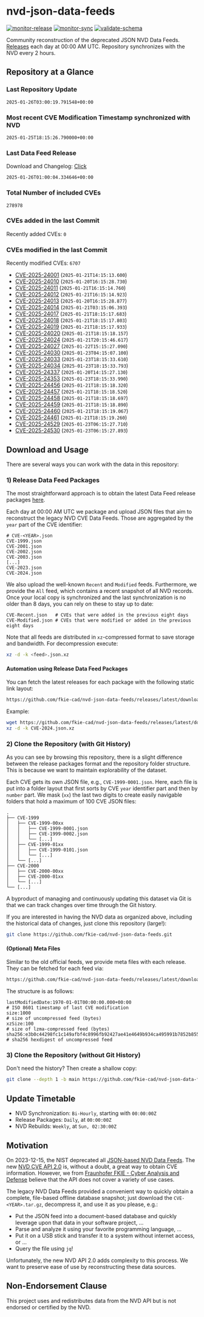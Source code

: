 # nvd-json-data-feeds

[![monitor-release](https://github.com/fkie-cad/nvd-json-data-feeds/actions/workflows/monitor_release.yml/badge.svg)](https://github.com/fkie-cad/nvd-json-data-feeds/actions/workflows/monitor_release.yml)
[![monitor-sync](https://github.com/fkie-cad/nvd-json-data-feeds/actions/workflows/monitor_sync.yml/badge.svg)](https://github.com/fkie-cad/nvd-json-data-feeds/actions/workflows/monitor_sync.yml)
[![validate-schema](https://github.com/fkie-cad/nvd-json-data-feeds/actions/workflows/validate_schema.yml/badge.svg)](https://github.com/fkie-cad/nvd-json-data-feeds/actions/workflows/validate_schema.yml)

Community reconstruction of the deprecated JSON NVD Data Feeds.
[Releases](https://github.com/fkie-cad/nvd-json-data-feeds/releases/latest) each day at 00:00 AM UTC.
Repository synchronizes with the NVD every 2 hours.

## Repository at a Glance

### Last Repository Update

```plain
2025-01-26T03:00:19.791548+00:00
```

### Most recent CVE Modification Timestamp synchronized with NVD

```plain
2025-01-25T18:15:26.790000+00:00
```

### Last Data Feed Release

Download and Changelog: [Click](https://github.com/fkie-cad/nvd-json-data-feeds/releases/latest)

```plain
2025-01-26T01:00:04.334646+00:00
```

### Total Number of included CVEs

```plain
278978
```

### CVEs added in the last Commit

Recently added CVEs: `0`



### CVEs modified in the last Commit

Recently modified CVEs: `6707`

- [CVE-2025-24001](CVE-2025/CVE-2025-240xx/CVE-2025-24001.json) (`2025-01-21T14:15:13.600`)
- [CVE-2025-24010](CVE-2025/CVE-2025-240xx/CVE-2025-24010.json) (`2025-01-20T16:15:28.730`)
- [CVE-2025-24011](CVE-2025/CVE-2025-240xx/CVE-2025-24011.json) (`2025-01-21T16:15:14.760`)
- [CVE-2025-24012](CVE-2025/CVE-2025-240xx/CVE-2025-24012.json) (`2025-01-21T16:15:14.923`)
- [CVE-2025-24013](CVE-2025/CVE-2025-240xx/CVE-2025-24013.json) (`2025-01-20T16:15:28.877`)
- [CVE-2025-24014](CVE-2025/CVE-2025-240xx/CVE-2025-24014.json) (`2025-01-21T03:15:06.393`)
- [CVE-2025-24017](CVE-2025/CVE-2025-240xx/CVE-2025-24017.json) (`2025-01-21T18:15:17.683`)
- [CVE-2025-24018](CVE-2025/CVE-2025-240xx/CVE-2025-24018.json) (`2025-01-21T18:15:17.803`)
- [CVE-2025-24019](CVE-2025/CVE-2025-240xx/CVE-2025-24019.json) (`2025-01-21T18:15:17.933`)
- [CVE-2025-24020](CVE-2025/CVE-2025-240xx/CVE-2025-24020.json) (`2025-01-21T18:15:18.157`)
- [CVE-2025-24024](CVE-2025/CVE-2025-240xx/CVE-2025-24024.json) (`2025-01-21T20:15:46.617`)
- [CVE-2025-24027](CVE-2025/CVE-2025-240xx/CVE-2025-24027.json) (`2025-01-22T15:15:27.090`)
- [CVE-2025-24030](CVE-2025/CVE-2025-240xx/CVE-2025-24030.json) (`2025-01-23T04:15:07.100`)
- [CVE-2025-24033](CVE-2025/CVE-2025-240xx/CVE-2025-24033.json) (`2025-01-23T18:15:33.610`)
- [CVE-2025-24034](CVE-2025/CVE-2025-240xx/CVE-2025-24034.json) (`2025-01-23T18:15:33.793`)
- [CVE-2025-24337](CVE-2025/CVE-2025-243xx/CVE-2025-24337.json) (`2025-01-20T14:15:27.130`)
- [CVE-2025-24353](CVE-2025/CVE-2025-243xx/CVE-2025-24353.json) (`2025-01-23T18:15:33.990`)
- [CVE-2025-24456](CVE-2025/CVE-2025-244xx/CVE-2025-24456.json) (`2025-01-21T18:15:18.320`)
- [CVE-2025-24457](CVE-2025/CVE-2025-244xx/CVE-2025-24457.json) (`2025-01-21T18:15:18.520`)
- [CVE-2025-24458](CVE-2025/CVE-2025-244xx/CVE-2025-24458.json) (`2025-01-21T18:15:18.697`)
- [CVE-2025-24459](CVE-2025/CVE-2025-244xx/CVE-2025-24459.json) (`2025-01-21T18:15:18.890`)
- [CVE-2025-24460](CVE-2025/CVE-2025-244xx/CVE-2025-24460.json) (`2025-01-21T18:15:19.067`)
- [CVE-2025-24461](CVE-2025/CVE-2025-244xx/CVE-2025-24461.json) (`2025-01-21T18:15:19.260`)
- [CVE-2025-24529](CVE-2025/CVE-2025-245xx/CVE-2025-24529.json) (`2025-01-23T06:15:27.710`)
- [CVE-2025-24530](CVE-2025/CVE-2025-245xx/CVE-2025-24530.json) (`2025-01-23T06:15:27.893`)


## Download and Usage

There are several ways you can work with the data in this repository:

### 1) Release Data Feed Packages

The most straightforward approach is to obtain the latest Data Feed release packages [here](https://github.com/fkie-cad/nvd-json-data-feeds/releases/latest).

Each day at 00:00 AM UTC we package and upload JSON files that aim to reconstruct the legacy NVD CVE Data Feeds.
Those are aggregated by the `year` part of the CVE identifier:

```
# CVE-<YEAR>.json
CVE-1999.json
CVE-2001.json
CVE-2002.json
CVE-2003.json
[...]
CVE-2023.json
CVE-2024.json
```

We also upload the well-known `Recent` and `Modified` feeds.
Furthermore, we provide the `All` feed, which contains a recent snapshot of all NVD records.
Once your local copy is synchronized and the last synchronization is no older than 8 days, you can rely on these to stay up to date:

```plain
CVE-Recent.json   # CVEs that were added in the previous eight days
CVE-Modified.json # CVEs that were modified or added in the previous eight days
```

Note that all feeds are distributed in `xz`-compressed format to save storage and bandwidth.
For decompression execute:

```sh
xz -d -k <feed>.json.xz
```

#### Automation using Release Data Feed Packages

You can fetch the latest releases for each package with the following static link layout:

```sh
https://github.com/fkie-cad/nvd-json-data-feeds/releases/latest/download/CVE-<YEAR>.json.xz
```

Example:

```sh
wget https://github.com/fkie-cad/nvd-json-data-feeds/releases/latest/download/CVE-2024.json.xz
xz -d -k CVE-2024.json.xz
```

### 2) Clone the Repository (with Git History)

As you can see by browsing this repository, there is a slight difference between the release packages format and the repository folder structure.
This is because we want to maintain explorability of the dataset.

Each CVE gets its own JSON file, e.g., `CVE-1999-0001.json`.
Here, each file is put into a folder layout that first sorts by CVE `year` identifier part and then by `number` part.
We mask (`xx`) the last two digits to create easily navigable folders that hold a maximum of 100 CVE JSON files:

```plain
.
├── CVE-1999
│   ├── CVE-1999-00xx
│   │   ├── CVE-1999-0001.json
│   │   ├── CVE-1999-0002.json
│   │   └── [...]
│   ├── CVE-1999-01xx
│   │   ├── CVE-1999-0101.json
│   │   └── [...]
│   └── [...]
├── CVE-2000
│   ├── CVE-2000-00xx
│   ├── CVE-2000-01xx
│   └── [...]
└── [...]
```

A byproduct of managing and continuously updating this dataset via Git is that we can track changes over time through the Git history.

If you are interested in having the NVD data as organized above, including the historical data of changes, just clone this repository (large!):

```sh
git clone https://github.com/fkie-cad/nvd-json-data-feeds.git
```

#### (Optional) Meta Files

Similar to the old official feeds, we provide meta files with each release. They can be fetched for each feed via:

```sh
https://github.com/fkie-cad/nvd-json-data-feeds/releases/latest/download/CVE-<YEAR>.meta
```

The structure is as follows:

```plain
lastModifiedDate:1970-01-01T00:00:00.000+00:00                          # ISO 8601 timestamp of last CVE modification
size:1000                                                               # size of uncompressed feed (bytes)
xzSize:100                                                              # size of lzma-compressed feed (bytes)
sha256:e3b0c44298fc1c149afbf4c8996fb92427ae41e4649b934ca495991b7852b855 # sha256 hexdigest of uncompressed feed
```

### 3) Clone the Repository (without Git History)

Don't need the history? Then create a shallow copy:

```sh
git clone --depth 1 -b main https://github.com/fkie-cad/nvd-json-data-feeds.git
```


## Update Timetable

* NVD Synchronization: `Bi-Hourly`, starting with `00:00:00Z`
* Release Packages: `Daily`, at `00:00:00Z`
* NVD Rebuilds: `Weekly`, at `Sun, 02:30:00Z`


## Motivation

On 2023-12-15, the NIST deprecated all [JSON-based NVD Data Feeds](https://nvd.nist.gov/vuln/data-feeds#divRetirementBanner-1).
The new [NVD CVE API 2.0](https://nvd.nist.gov/developers/vulnerabilities) is, without a doubt, a great way to obtain CVE information.
However, we from [Fraunhofer FKIE - Cyber Analysis and Defense](https://www.fkie.fraunhofer.de/en/departments/cad.html) believe that the API does not cover a variety of use cases.

The legacy NVD Data Feeds provided a convenient way to quickly obtain a complete, file-based offline database snapshot; just download the `CVE-<YEAR>.tar.gz`, decompress it, and use it as you please, e.g.:

- Put the JSON feed into a document-based database and quickly leverage upon that data in your software project, ...
- Parse and analyze it using your favorite programming language, ...
- Put it on a USB stick and transfer it to a system without internet access, or ...
- Query the file using `jq`!

Unfortunately, the new NVD API 2.0 adds complexity to this process.
We want to preserve ease of use by reconstructing these data sources.

## Non-Endorsement Clause

This project uses and redistributes data from the NVD API but is not endorsed or certified by the NVD.